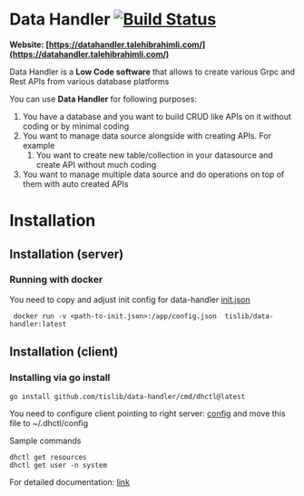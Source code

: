 Data Handler [![Build Status](https://app.travis-ci.com/tislib/data-handler.svg?branch=master)](https://app.travis-ci.com/tislib/data-handler) 
======================
**Website: [https://datahandler.talehibrahimli.com/](https://datahandler.talehibrahimli.com/)**

Data Handler is a **Low Code software** that allows to create various Grpc and Rest APIs from various database platforms

You can use **Data Handler** for following purposes:
1. You have a database and you want to build CRUD like APIs on it without coding or by minimal coding
2. You want to manage data source alongside with creating APIs. For example
   1. You want to create new table/collection in your datasource and create API without much coding
3. You want to manage multiple data source and do operations on top of them with auto created APIs

# Installation
## Installation (server)
### Running with docker
You need to copy and adjust init config for data-handler
[init.json](examples/data/init.example.json)

```
 docker run -v <path-to-init.json>:/app/config.json  tislib/data-handler:latest
```

## Installation (client)
### Installing via go install

```
go install github.com/tislib/data-handler/cmd/dhctl@latest
```

You need to configure client pointing to right server:
[config](examples/data/dhctl.example.config) and move this file to ~/.dhctl/config

Sample commands
```
dhctl get resources
dhctl get user -n system
```
For detailed documentation: [link](docs/content/old/dhctl.md)
